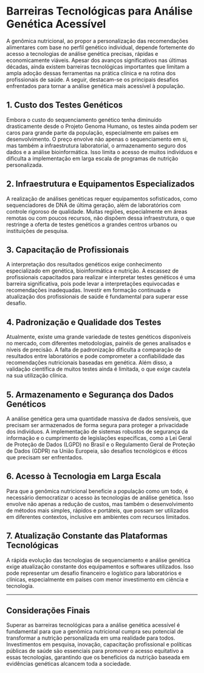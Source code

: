 # Barreiras Tecnológicas para Análise Genética Acessível

A genômica nutricional, ao propor a personalização das recomendações alimentares com base no perfil genético individual, depende fortemente do acesso a tecnologias de análise genética precisas, rápidas e economicamente viáveis. Apesar dos avanços significativos nas últimas décadas, ainda existem barreiras tecnológicas importantes que limitam a ampla adoção dessas ferramentas na prática clínica e na rotina dos profissionais de saúde. A seguir, destacam-se os principais desafios enfrentados para tornar a análise genética mais acessível à população.

## 1. **Custo dos Testes Genéticos**

Embora o custo do sequenciamento genético tenha diminuído drasticamente desde o Projeto Genoma Humano, os testes ainda podem ser caros para grande parte da população, especialmente em países em desenvolvimento. O preço envolve não apenas o sequenciamento em si, mas também a infraestrutura laboratorial, o armazenamento seguro dos dados e a análise bioinformática. Isso limita o acesso de muitos indivíduos e dificulta a implementação em larga escala de programas de nutrição personalizada.

## 2. **Infraestrutura e Equipamentos Especializados**

A realização de análises genéticas requer equipamentos sofisticados, como sequenciadores de DNA de última geração, além de laboratórios com controle rigoroso de qualidade. Muitas regiões, especialmente em áreas remotas ou com poucos recursos, não dispõem dessa infraestrutura, o que restringe a oferta de testes genéticos a grandes centros urbanos ou instituições de pesquisa.

## 3. **Capacitação de Profissionais**

A interpretação dos resultados genéticos exige conhecimento especializado em genética, bioinformática e nutrição. A escassez de profissionais capacitados para realizar e interpretar testes genéticos é uma barreira significativa, pois pode levar a interpretações equivocadas e recomendações inadequadas. Investir em formação continuada e atualização dos profissionais de saúde é fundamental para superar esse desafio.

## 4. **Padronização e Qualidade dos Testes**

Atualmente, existe uma grande variedade de testes genéticos disponíveis no mercado, com diferentes metodologias, painéis de genes analisados e níveis de precisão. A falta de padronização dificulta a comparação de resultados entre laboratórios e pode comprometer a confiabilidade das recomendações nutricionais baseadas em genética. Além disso, a validação científica de muitos testes ainda é limitada, o que exige cautela na sua utilização clínica.

## 5. **Armazenamento e Segurança dos Dados Genéticos**

A análise genética gera uma quantidade massiva de dados sensíveis, que precisam ser armazenados de forma segura para proteger a privacidade dos indivíduos. A implementação de sistemas robustos de segurança da informação e o cumprimento de legislações específicas, como a Lei Geral de Proteção de Dados (LGPD) no Brasil e o Regulamento Geral de Proteção de Dados (GDPR) na União Europeia, são desafios tecnológicos e éticos que precisam ser enfrentados.

## 6. **Acesso à Tecnologia em Larga Escala**

Para que a genômica nutricional beneficie a população como um todo, é necessário democratizar o acesso às tecnologias de análise genética. Isso envolve não apenas a redução de custos, mas também o desenvolvimento de métodos mais simples, rápidos e portáteis, que possam ser utilizados em diferentes contextos, inclusive em ambientes com recursos limitados.

## 7. **Atualização Constante das Plataformas Tecnológicas**

A rápida evolução das tecnologias de sequenciamento e análise genética exige atualização constante dos equipamentos e softwares utilizados. Isso pode representar um desafio financeiro e logístico para laboratórios e clínicas, especialmente em países com menor investimento em ciência e tecnologia.

---

## **Considerações Finais**

Superar as barreiras tecnológicas para a análise genética acessível é fundamental para que a genômica nutricional cumpra seu potencial de transformar a nutrição personalizada em uma realidade para todos. Investimentos em pesquisa, inovação, capacitação profissional e políticas públicas de saúde são essenciais para promover o acesso equitativo a essas tecnologias, garantindo que os benefícios da nutrição baseada em evidências genéticas alcancem toda a sociedade.